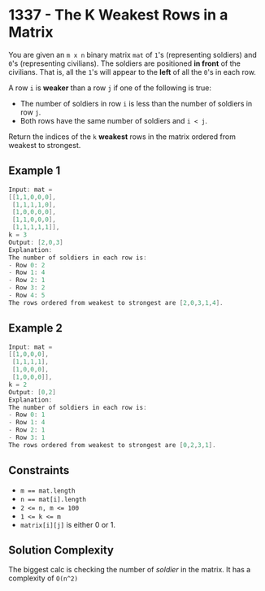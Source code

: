 # 1337 - The K Weakest Rows in a Matrix

You are given an ```m x n``` binary matrix ```mat``` of ```1```'s (representing soldiers) and ```0```'s (representing civilians). The soldiers are positioned **in front** of the civilians. That is, all the ```1```'s will appear to the **left** of all the ```0```'s in each row.

A row ```i``` is **weaker** than a row ```j``` if one of the following is true:

- The number of soldiers in row ```i``` is less than the number of soldiers in row ```j```.
- Both rows have the same number of soldiers and ```i < j```.

Return the indices of the ```k``` **weakest** rows in the matrix ordered from weakest to strongest.

## Example 1

```c
Input: mat = 
[[1,1,0,0,0],
 [1,1,1,1,0],
 [1,0,0,0,0],
 [1,1,0,0,0],
 [1,1,1,1,1]], 
k = 3
Output: [2,0,3]
Explanation: 
The number of soldiers in each row is: 
- Row 0: 2 
- Row 1: 4 
- Row 2: 1 
- Row 3: 2 
- Row 4: 5 
The rows ordered from weakest to strongest are [2,0,3,1,4].
```

## Example 2

```c
Input: mat = 
[[1,0,0,0],
 [1,1,1,1],
 [1,0,0,0],
 [1,0,0,0]], 
k = 2
Output: [0,2]
Explanation: 
The number of soldiers in each row is: 
- Row 0: 1 
- Row 1: 4 
- Row 2: 1 
- Row 3: 1 
The rows ordered from weakest to strongest are [0,2,3,1].
```

## Constraints

- ```m == mat.length```
- ```n == mat[i].length```
- ```2 <= n, m <= 100```
- ```1 <= k <= m```
- ```matrix[i][j]``` is either 0 or 1.

## Solution Complexity

The biggest calc is checking the number of _soldier_ in the matrix. It has a complexity of ```O(n^2)```
